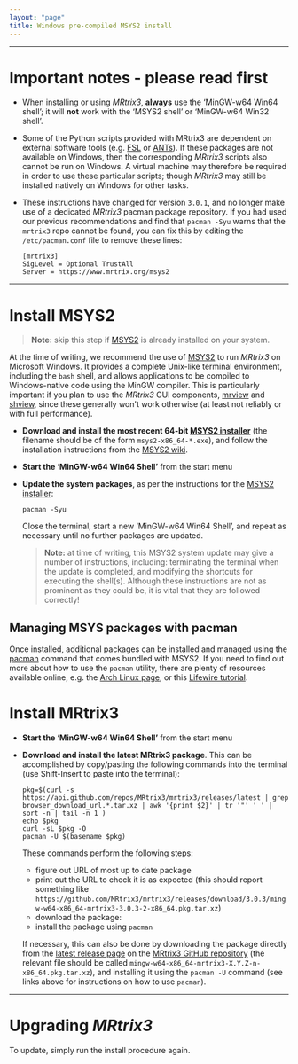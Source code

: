 ```yaml
---
layout: "page"
title: Windows pre-compiled MSYS2 install
---
```


---


Important notes - please read first
===================================


- When installing or using *MRtrix3*, **always** use the ‘MinGW-w64 Win64
  shell’; it will **not** work with the ‘MSYS2 shell’ or ‘MinGW-w64 Win32
  shell’.

- Some of the Python scripts provided with MRtrix3 are dependent on external
  software tools (e.g. [FSL](https://fsl.fmrib.ox.ac.uk/fsl/fslwiki) or
  [ANTs](http://stnava.github.io/ANTs/)). If these packages are not available
  on Windows, then the corresponding *MRtrix3* scripts also cannot be run on
  Windows.  A virtual machine may therefore be required in order to use these
  particular scripts; though *MRtrix3* may still be installed natively on
  Windows for other tasks.

- These instructions have changed for version `3.0.1`, and no longer make use
  of a dedicated *MRtrix3* pacman package repository. If you had used our
  previous recommendations and find that `pacman -Syu` warns that the `mrtrix3`
  repo cannot be found, you can fix this by editing the `/etc/pacman.conf` file
  to remove these lines:
  ```
  [mrtrix3]
  SigLevel = Optional TrustAll
  Server = https://www.mrtrix.org/msys2
  ```

---


Install MSYS2
=============

> **Note:** skip this step if [MSYS2](https://www.msys2.org/) is already installed on
> your system. 

At the time of writing, we recommend the use of [MSYS2](https://www.msys2.org/)
to run *MRtrix3* on Microsoft Windows. It provides a complete Unix-like
terminal environment, including the `bash` shell, and allows applications to be
compiled to Windows-native code using the MinGW compiler. This is particularly
important if you plan to use the *MRtrix3* GUI components,
[mrview](https://mrtrix.readthedocs.io/en/latest/reference/commands/mrview.html) 
and
[shview](https://mrtrix.readthedocs.io/en/latest/reference/commands/shview.html),
since these generally won't work otherwise (at least not reliably or with full
performance).

- **Download and install the most recent 64-bit
  [MSYS2 installer](https://www.msys2.org/)** (the filename should be of the
  form `msys2-x86_64-*.exe`), and follow the installation instructions from
  the [MSYS2 wiki](https://www.msys2.org/wiki/MSYS2-installation/).

- **Start the ‘MinGW-w64 Win64 Shell’** from the start menu

- **Update the system packages**, as per the instructions for the
  [MSYS2 installer](https://www.msys2.org/):
  ```
  pacman -Syu
  ```
  Close the terminal, start a new ‘MinGW-w64 Win64 Shell’, and repeat as
  necessary until no further packages are updated.

  > **Note:** at time of writing, this MSYS2 system update may give a number of
  > instructions, including: terminating the terminal when the update is
  > completed, and modifying the shortcuts for executing the shell(s). Although
  > these instructions are not as prominent as they could be, it is vital that
  > they are followed correctly!


Managing MSYS packages with pacman
----------------------------------

Once installed, additional packages can be installed and managed using the
[pacman](https://www.archlinux.org/pacman/pacman.8.html) command that comes
bundled with MSYS2.  If you need to find out more about how to use the `pacman`
utility, there are plenty of resources available online, e.g. the 
[Arch Linux page](https://wiki.archlinux.org/index.php/pacman), or this 
[Lifewire tutorial](https://www.lifewire.com/using-the-pacman-package-manager-4018823).



Install MRtrix3
===============

- **Start the ‘MinGW-w64 Win64 Shell’** from the start menu

- **Download and install the latest MRtrix3 package**.  This can be
  accomplished by copy/pasting the following commands
  into the terminal (use Shift-Insert to paste into the terminal):
  
  ```
  pkg=$(curl -s https://api.github.com/repos/MRtrix3/mrtrix3/releases/latest | grep browser_download_url.*.tar.xz | awk '{print $2}' | tr '"' ' ' | sort -n | tail -n 1 )
  echo $pkg
  curl -sL $pkg -O
  pacman -U $(basename $pkg)
  ```
 
  These commands perform the following steps:
  - figure out URL of most up to date package
  - print out the URL to check it is as expected (this should report something like `https://github.com/MRtrix3/mrtrix3/releases/download/3.0.3/mingw-w64-x86_64-mrtrix3-3.0.3-2-x86_64.pkg.tar.xz`)
  - download the package:
  - install the package using `pacman`
    

  If necessary, this can also be done by downloading the package directly from 
  the [latest release page](https://github.com/MRtrix3/mrtrix3/releases/latest)
  on the [MRtrix3 GitHub repository](https://github.com/MRtrix3/mrtrix3) (the
  relevant file should be called `mingw-w64-x86_64-mrtrix3-X.Y.Z-n-x86_64.pkg.tar.xz`), and
  installing it using the `pacman -U` command (see links above for instructions
  on how to use `pacman`).

---

Upgrading *MRtrix3*
===================

To update, simply run the install procedure again.

